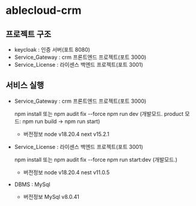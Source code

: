 # ablecloud-crm

## 프로젝트 구조

- keycloak : 인증 서버(포트 8080)
- Service_Gateway : crm 프론트엔드 프로젝트(포트 3000)
- Service_License : 라이센스 백엔드 프로젝트(포트 3001)

## 서비스 실행

- Service_Gateway : crm 프론트엔드 프로젝트(포트 3000)

    npm install 또는 npm audit fix --force
    npm run dev (개발모드. product 모드: npm run build -> npm run start)


    - 버전정보
    node    v18.20.4
    next    v15.2.1

- Service_License : 라이센스 백엔드 프로젝트(포트 3001)

    npm install 또는 npm audit fix --force
    npm run start:dev   (개발모드.)

    - 버전정보
    node    v18.20.4
    nest    v11.0.5

- DBMS : MySql

    - 버전정보
    MySql   v8.0.41